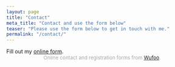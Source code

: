 ```yaml
---
layout: page
title: "Contact"
meta_title: "Contact and use the form below"
teaser: "Please use the form below to get in touch with me."
permalink: "/contact/"
---
```


<div class="panel">
<div id="wufoo-mjx3wl70ovpjc3">
Fill out my <a href="https://sursarangi.wufoo.com/forms/mjx3wl70ovpjc3">online form</a>.
</div>
<div id="wuf-adv" style="font-family:inherit;font-size: small;color:#a7a7a7;text-align:center;display:block;">Online contact and registration forms from <a href="http://www.wufoo.com">Wufoo</a>.</div>
<script type="text/javascript">var mjx3wl70ovpjc3;(function(d, t) {
var s = d.createElement(t), options = {
'userName':'sursarangi',
'formHash':'mjx3wl70ovpjc3',
'autoResize':true,
'height':'517',
'async':true,
'host':'wufoo.com',
'header':'show',
'ssl':true};
s.src = ('https:' == d.location.protocol ? 'https://' : 'http://') + 'www.wufoo.com/scripts/embed/form.js';
s.onload = s.onreadystatechange = function() {
var rs = this.readyState; if (rs) if (rs != 'complete') if (rs != 'loaded') return;
try { mjx3wl70ovpjc3 = new WufooForm();mjx3wl70ovpjc3.initialize(options);mjx3wl70ovpjc3.display(); } catch (e) {}};
var scr = d.getElementsByTagName(t)[0], par = scr.parentNode; par.insertBefore(s, scr);
})(document, 'script');</script>

</div>



 [1]: http://www.wufoo.com/